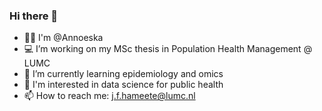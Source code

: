 ### Hi there 👋

- 👩‍💼 I'm @Annoeska 
- 💻 I’m working on my MSc thesis in Population Health Management @ LUMC
- 🌱 I’m currently learning epidemiology and omics
- 🏥 I'm interested in data science for public health
- 📫 How to reach me: j.f.hameete@lumc.nl


